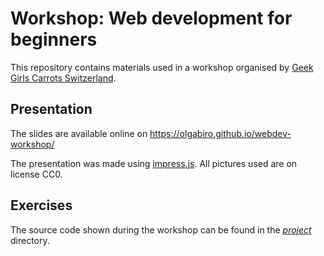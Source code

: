 # Workshop: Web development for beginners
This repository contains materials used in a workshop organised by [Geek Girls Carrots Switzerland](https://www.facebook.com/GeekGirlsCarrotsSwitzerland/).

## Presentation
The slides are available online on https://olgabiro.github.io/webdev-workshop/

The presentation was made using [impress.js](https://github.com/impress/impress.js/). All pictures used are on license CC0.

## Exercises
The source code shown during the workshop can be found in the [*project*](https://github.com/olgabiro/webdev-workshop/tree/master/project) directory.
